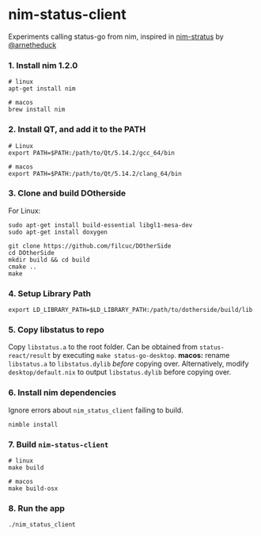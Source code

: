 # nim-status-client

Experiments calling status-go from nim, inspired in [nim-stratus](https://github.com/status-im/nim-stratus) by [@arnetheduck](https://github.com/arnetheduck)

### 1. Install nim 1.2.0

```
# linux
apt-get install nim

# macos
brew install nim
```

### 2. Install QT, and add it to the PATH

```
# Linux
export PATH=$PATH:/path/to/Qt/5.14.2/gcc_64/bin

# macos
export PATH=$PATH:/path/to/Qt/5.14.2/clang_64/bin
```

### 3. Clone and build DOtherside

For Linux:
```
sudo apt-get install build-essential libgl1-mesa-dev
sudo apt-get install doxygen
```

```
git clone https://github.com/filcuc/DOtherSide
cd DOtherSide
mkdir build && cd build
cmake ..
make
```

### 4. Setup Library Path

```
export LD_LIBRARY_PATH=$LD_LIBRARY_PATH:/path/to/dotherside/build/lib
```

### 5. Copy libstatus to repo

Copy `libstatus.a` to the root folder. Can be obtained from `status-react/result` by executing `make status-go-desktop`.
**macos:** rename `libstatus.a` to `libstatus.dylib` _before_ copying over. Alternatively, modify `desktop/default.nix` to output `libstatus.dylib` before copying over.

### 6. Install nim dependencies

Ignore errors about `nim_status_client` failing to build.

```
nimble install
```

### 7. Build `nim-status-client`

```
# linux
make build

# macos
make build-osx
```

### 8. Run the app

```
./nim_status_client
```
